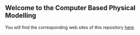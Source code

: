 ## Welcome to the Computer Based Physical Modelling

You will find the corresponding web sites of this repository  [here](https://fcichos.github.io/website).
